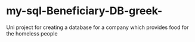 # my-sql-Beneficiary-DB-greek-
Uni project for creating a database for a company which provides food for the homeless people
